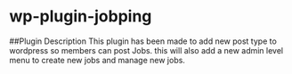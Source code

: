 # wp-plugin-jobping

##Plugin Description
This plugin has been made to add new post type to wordpress so members can post Jobs.
this will also add a new admin level menu to create new jobs and manage new jobs.

